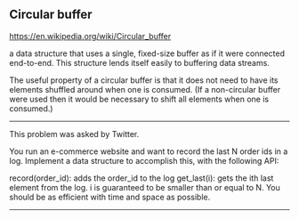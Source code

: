 ## Circular buffer 

https://en.wikipedia.org/wiki/Circular_buffer

a data structure that uses a single, fixed-size buffer as if it were connected end-to-end. This structure lends itself easily to buffering data streams.

The useful property of a circular buffer is that it does not need to have its elements shuffled around when one is consumed. (If a non-circular buffer were used then it would be necessary to shift all elements when one is consumed.) 

---
This problem was asked by Twitter.

You run an e-commerce website and want to record the last N order ids in a log. Implement a data structure to accomplish this, with the following API:

record(order_id): adds the order_id to the log
get_last(i): gets the ith last element from the log. i is guaranteed to be smaller than or equal to N.
You should be as efficient with time and space as possible.

---
